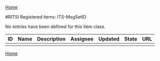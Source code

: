 [Home](readme.md)

#RITSI Registered items: ITS-MsgSetID

No entries have been defined for this item class.

|ID   |Name    |Description                         |Assignee|Updated|State   |URL|
|-----|--------|------------------------------------|--------|-------|--------|-----------|
|     |        |                                    |        |       |        |           |


[Home](readme.md)
